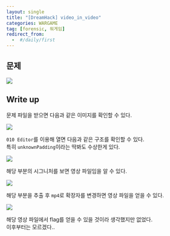 ```yaml
---
layout: single
title: "[DreamHack] video_in_video"
categories: WARGAME
tag: [forensic, 워게임]
redirect_from:
  -  #/daily/first
---
```


## 문제

![]({{site.url}}/images/2024-05-29-forchall9-images/problem.png)

## Write up

문제 파일을 받으면 다음과 같은 이미지를 확인할 수 있다.

![]({{site.url}}/images/2024-05-29-forchall9-images/solve1.png)

`010 Editor`를 이용해 열면 다음과 같은 구조를 확인할 수 있다.  
특히 `unknownPadding`이라는 딱봐도 수상한게 있다.

![]({{site.url}}/images/2024-05-29-forchall9-images/solve2.png)

해당 부분의 시그니처를 보면 영상 파일임을 알 수 있다.

![]({{site.url}}/images/2024-05-29-forchall9-images/solve3.png)

해당 부분을 추출 후 `mp4`로 확장자를 변경하면 영상 파일을 얻을 수 있다.

![]({{site.url}}/images/2024-05-29-forchall9-images/solve4.png)

해당 영상 파일에서 flag를 얻을 수 있을 것이라 생각했지만 없었다.  
이후부터는 모르겠다..
